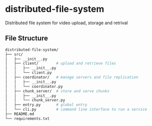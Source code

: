 # distributed-file-system
Distributed file system for video upload, storage and retrival

## File Structure

```sh
distributed-file-system/
├── src/
│   ├── __init__.py
│   ├── client/        # upload and retrieve files
│   │   ├── __init__.py
│   │   └── client.py
│   ├── coordinator/   # manage servers and file replication
│   │   ├── __init__.py
│   │   └── coordinator.py
│   ├── chunk_server/  # store and serve chunks
│   │   ├── __init__.py
│   │   └── chunk_server.py
│   ├── entry.py       # global entry
│   └── cli.py         # command line interface to run a service
├── README.md
└── requirements.txt
```